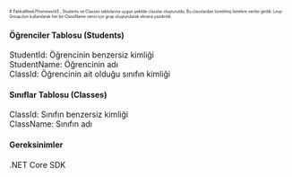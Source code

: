 <span style="font-size:0.5em;"># PatikaWeek7Homework5 , Students ve Classes tablolarına uygun şekilde classlar oluşturuldu. Bu classlardan türetilmiş listelere veriler girildi. Linq-GroupJoin kullanılarak her bir ClassName verisi için grup oluşturularak ekrana yazdırıldı.

<H4>Öğrenciler Tablosu (Students)</H4>
StudentId: Öğrencinin benzersiz kimliği<br>
StudentName: Öğrencinin adı<br>
ClassId: Öğrencinin ait olduğu sınıfın kimliği<br>

<H4>Sınıflar Tablosu (Classes)</H4>
ClassId: Sınıfın benzersiz kimliği<br>
ClassName: Sınıfın adı<br>

<H4>Gereksinimler</H4>
.NET Core SDK<br>
</span>
